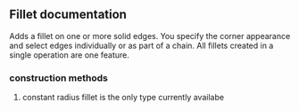 ## Fillet documentation

Adds a fillet on one or more solid edges. You specify the corner appearance and select edges individually or as part of a chain. All fillets created in a single operation are one feature.

### construction methods

1.  constant radius fillet is the only type currently availabe
